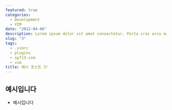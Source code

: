```yaml
---
featured: true
categories:
  - Development
  - VIM
date: "2012-04-06"
description: Lorem ipsum dolor sit amet consectetur. Porta cras arcu mattis sed maecenas eget arcu. Luctus Lorem ipsum dolor sit amet consectetur. Porta cras arcu mattis sed maecenas eget arcu. Luctus
slug: "3"
tags:
  - .vimrc
  - plugins
  - spf13-vim
  - vim
title: 예시 포스트 3!
---
```


## 예시입니다

- 예시입니다
